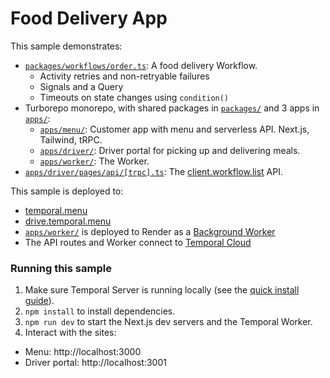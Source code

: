 # Food Delivery App

This sample demonstrates:

- [`packages/workflows/order.ts`](./packages/workflows/order.ts): A food delivery Workflow.
  - Activity retries and non-retryable failures
  - Signals and a Query
  - Timeouts on state changes using `condition()`
- Turborepo monorepo, with shared packages in [`packages/`](./packages) and 3 apps in [`apps/`](./apps):
  - [`apps/menu/`](./apps/menu): Customer app with menu and serverless API. Next.js, Tailwind, tRPC.
  - [`apps/driver/`](./apps/driver): Driver portal for picking up and delivering meals.
  - [`apps/worker/`](./apps/worker): The Worker.
- [`apps/driver/pages/api/[trpc].ts`](./apps/driver/pages/api/[trpc].ts): The [client.workflow.list](https://typescript.temporal.io/api/classes/client.WorkflowClient#list) API.

This sample is deployed to:

- [temporal.menu](https://temporal.menu/)
- [drive.temporal.menu](https://drive.temporal.menu/)
- [`apps/worker/`](./apps/worker) is deployed to Render as a [Background Worker](https://render.com/docs/background-workers)
- The API routes and Worker connect to [Temporal Cloud](https://temporal.io/cloud)

### Running this sample

1. Make sure Temporal Server is running locally (see the [quick install guide](https://docs.temporal.io/server/quick-install/)).
1. `npm install` to install dependencies.
1. `npm run dev` to start the Next.js dev servers and the Temporal Worker.
1. Interact with the sites:

- Menu: http://localhost:3000
- Driver portal: http://localhost:3001
